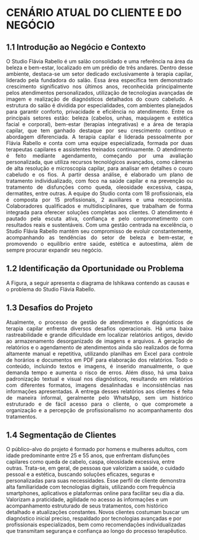 # CENÁRIO ATUAL DO CLIENTE E DO NEGÓCIO 


## 1.1 Introdução ao Negócio e Contexto 

<p style="text-align: justify;">O Studio Flávia Rabello é um salão consolidado e uma referência na área da beleza e bem-estar, localizado em um prédio de três andares. Dentro desse ambiente, destaca-se um setor dedicado exclusivamente à terapia capilar, liderado pela fundadora do salão. Essa área específica tem demonstrado crescimento significativo nos últimos anos, reconhecida principalmente pelos atendimentos personalizados, utilização de tecnologias avançadas de imagem e realização de diagnósticos detalhados do couro cabeludo.
A estrutura do salão é dividida por especialidades, com ambientes planejados para garantir conforto, privacidade e eficiência no atendimento. Entre os principais setores estão: beleza (cabelos, unhas, maquiagem e estética facial e corporal), bem-estar (terapias integrativas) e a área de terapia capilar, que tem ganhado destaque por seu crescimento contínuo e abordagem diferenciada.
A terapia capilar é liderada pessoalmente por Flávia Rabello e conta com uma equipe especializada, formada por duas terapeutas capilares e assistentes treinados continuamente. O atendimento é feito mediante agendamento, começando por uma avaliação personalizada, que utiliza recursos tecnológicos avançados, como câmeras de alta resolução e microscopia capilar, para analisar em detalhes o couro cabeludo e os fios. A partir dessa análise, é elaborado um plano de tratamento individualizado, com foco na saúde capilar e na prevenção ou tratamento de disfunções como queda, oleosidade excessiva, caspa, dermatites, entre outras.
A equipe do Studio conta com 18 profissionais, ela é composta por 15 profissionais, 2 auxiliares e uma recepcionista. Colaboradores qualificados e multidisciplinares, que trabalham de forma integrada para oferecer soluções completas aos clientes. O atendimento é pautado pela escuta ativa, confiança e pelo comprometimento com resultados reais e sustentáveis.
Com uma gestão centrada na excelência, o Studio Flávia Rabello mantém seu compromisso de evoluir constantemente, acompanhando as tendências do setor de beleza e bem-estar, e promovendo o equilíbrio entre saúde, estética e autoestima, além de sempre procurar expandir seu negócio.
</p>


## 1.2 Identificação da Oportunidade ou Problema  

<p style="text-align: justify;"> 

</p>
A Figura, a seguir apresenta o diagrama de Ishikawa contendo as causas e o problema do Studio Flávia Rabello. 
<div align="center"><img src="" height=auto width=auto></div>


## 1.3 Desafios do Projeto 

<p style="text-align: justify;"> Atualmente, o processo de gestão de atendimentos e diagnósticos de terapia capilar enfrenta diversos desafios operacionais. Há uma baixa rastreabilidade e grande dificuldade em localizar relatórios antigos, devido ao armazenamento desorganizado de imagens e arquivos. A geração de relatórios e o agendamento de atendimentos ainda são realizados de forma altamente manual e repetitiva, utilizando planilhas em Excel para controle de horários e documentos em PDF para elaboração dos relatórios. Todo o conteúdo, incluindo textos e imagens, é inserido manualmente, o que demanda tempo e aumenta o risco de erros. Além disso, há uma baixa padronização textual e visual nos diagnósticos, resultando em relatórios com diferentes formatos, imagens desalinhadas e inconsistências nas informações apresentadas. A entrega desses relatórios aos clientes é feita de maneira informal, geralmente pelo WhatsApp, sem um histórico estruturado e de fácil acesso para o cliente, o que compromete a organização e a percepção de profissionalismo no acompanhamento dos tratamentos.</p>


## 1.4 Segmentação de Clientes 

<p> O público-alvo do projeto é formado por homens e mulheres adultos, com idade predominante entre 25 e 55 anos, que enfrentam disfunções capilares como queda de cabelo, caspa, oleosidade excessiva, entre outras. Trata-se, em geral, de pessoas que valorizam a saúde, o cuidado pessoal e a estética, buscando soluções eficazes, seguras e personalizadas para suas necessidades. Esse perfil de cliente demonstra alta familiaridade com tecnologias digitais, utilizando com frequência smartphones, aplicativos e plataformas online para facilitar seu dia a dia. Valorizam a praticidade, agilidade no acesso às informações e um acompanhamento estruturado de seus tratamentos, com histórico detalhado e atualizações constantes. Novos clientes costumam buscar um diagnóstico inicial preciso, respaldado por tecnologias avançadas e por profissionais especializados, bem como recomendações individualizadas que transmitam segurança e confiança ao longo do processo terapêutico.</p>
